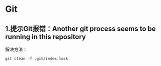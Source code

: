 # Git

## 1.提示Git报错：Another git process seems to be running in this repository

解决方法：

```
git clean -f .git/index.lock
```
